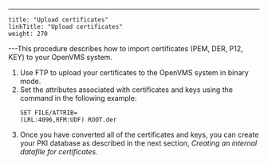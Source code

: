 ---
    title: "Upload certificates"
    linkTitle: "Upload certificates"
    weight: 270
---This procedure describes how to import certificates (PEM, DER, P12, KEY) to your OpenVMS system.

1. Use FTP to upload your certificates to the OpenVMS system in binary mode.
1. Set the attributes associated with certificates and keys using the command in the following example:  
    ```
    SET FILE/ATTRIB=
    (LRL:4096,RFM:UDF) ROOT.der
    ```
1. Once you have converted all of the certificates and keys, you can create your PKI database as described in the next section, *Creating an internal datafile for certificates.*
